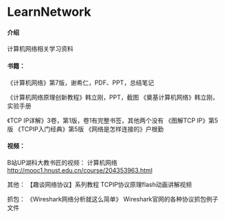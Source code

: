 # LearnNetwork

#### 介绍
计算机网络相关学习资料


#### 书籍：
《计算机网络》第7版，谢希仁，PDF、PPT，总结笔记

《计算机网络原理创新教程》韩立刚，PPT，截图
《奠基计算机网络》韩立刚，实验手册

《TCP IP详解》3卷，第1版，卷1有完整书签，其他两个没有
《图解TCP IP》第5版
《TCPIP入门经典》第5版
《网络是怎样连接的》户根勤


#### 视频：
B站UP湖科大教书匠的视频：
计算机网络
http://mooc1.hnust.edu.cn/course/204353963.html


其他：
【趣谈网络协议】系列教程
TCPIP协议原理flash动画讲解视频


抓包：
《Wireshark网络分析就这么简单》
Wireshark官网的各种协议抓包例子文件



